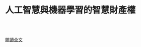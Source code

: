 # 人工智慧與機器學習的智慧財產權

<!--more-->
<!--351-->
<br><br/>

[閱讀全文](https://www.newsmarket.com.tw/blog/152011/)

